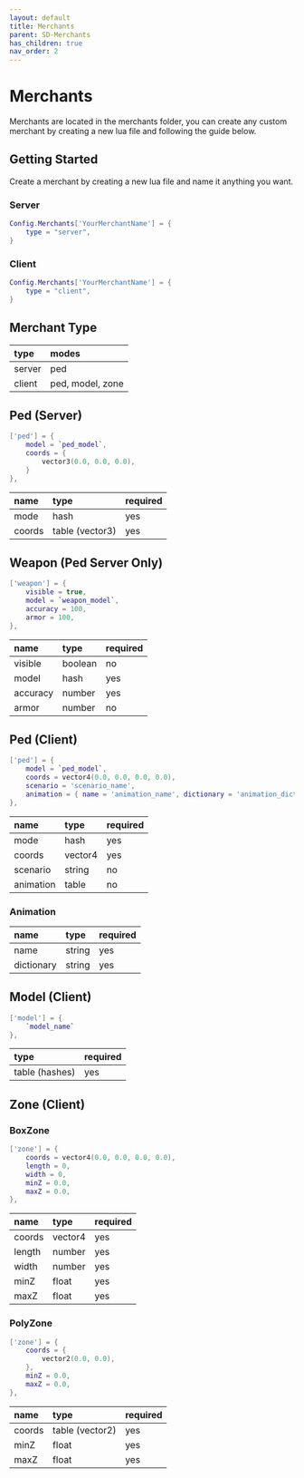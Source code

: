 ```yaml
---
layout: default
title: Merchants
parent: SD-Merchants
has_children: true
nav_order: 2
---
```


# Merchants

Merchants are located in the merchants folder, you can create any custom merchant by creating a new lua file and following the guide below.

## Getting Started

Create a merchant by creating a new lua file and name it anything you want.

### Server
```lua
Config.Merchants['YourMerchantName'] = {
    type = "server",
}
```

### Client
```lua
Config.Merchants['YourMerchantName'] = {
    type = "client",
}
```

## Merchant Type

| type            | modes            |
|:----------------|:-----------------|
| server          | ped              |
| client          | ped, model, zone |


## Ped (Server)

```lua
['ped'] = {
    model = `ped_model`,
    coords = {
        vector3(0.0, 0.0, 0.0),
    }
},
```

| name            | type            | required |
|:----------------|:----------------|:---------|
| mode            | hash            | yes      |
| coords          | table (vector3) | yes      |

## Weapon (Ped Server Only)

```lua
['weapon'] = {
    visible = true,
    model = `weapon_model`,
    accuracy = 100,
    armor = 100,
},
```

| name            | type           | required |
|:----------------|:---------------|:---------|
| visible         | boolean        | no       |
| model           | hash           | yes      |
| accuracy        | number         | yes      |
| armor           | number         | no       |


## Ped (Client)

```lua
['ped'] = {
    model = `ped_model`,
    coords = vector4(0.0, 0.0, 0.0, 0.0),
    scenario = 'scenario_name',
    animation = { name = 'animation_name', dictionary = 'animation_dictionary' } 
},
```

| name            | type           | required |
|:----------------|:---------------|:---------|
| mode            | hash           | yes      |
| coords          | vector4        | yes      |
| scenario        | string         | no       |
| animation       | table          | no       |

### Animation

| name            | type           | required |
|:----------------|:---------------|:---------|
| name            | string         | yes      |
| dictionary      | string         | yes      |

## Model (Client)

```lua
['model'] = { 
    `model_name`
},
```

| type           | required |
|:---------------|:---------|
| table (hashes) | yes      |

## Zone (Client)

### BoxZone
```lua
['zone'] = {
    coords = vector4(0.0, 0.0, 0.0, 0.0),
    length = 0,
    width = 0,
    minZ = 0.0,
    maxZ = 0.0,
},
```

| name            | type           | required |
|:----------------|:---------------|:---------|
| coords          | vector4        | yes      |
| length          | number         | yes      |
| width           | number         | yes      |
| minZ            | float          | yes      |
| maxZ            | float          | yes      |

### PolyZone
```lua
['zone'] = {
    coords = {
        vector2(0.0, 0.0),
    },
    minZ = 0.0,
    maxZ = 0.0,
},
```

| name            | type           | required |
|:----------------|:---------------|:---------|
| coords          | table (vector2)| yes      |
| minZ            | float          | yes      |
| maxZ            | float          | yes      |